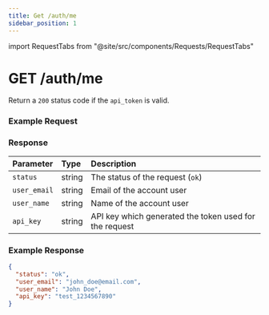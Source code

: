 ```yaml
---
title: Get /auth/me
sidebar_position: 1
---
```


import RequestTabs from "@site/src/components/Requests/RequestTabs"

# GET /auth/me

Return a `200` status code if the `api_token` is valid.

### Example Request

<RequestTabs endpoint='auth_api' request="get_me"/>

### Response

| Parameter    | Type   | Description                                            |
| :----------- | :----- | :----------------------------------------------------- |
| `status`     | string | The status of the request (`ok`)                       |
| `user_email` | string | Email of the account user                              |
| `user_name`  | string | Name of the account user                               |
| `api_key`    | string | API key which generated the token used for the request |

### Example Response

```json title=response.json
{
  "status": "ok",
  "user_email": "john_doe@email.com",
  "user_name": "John Doe",
  "api_key": "test_1234567890"
}
```

